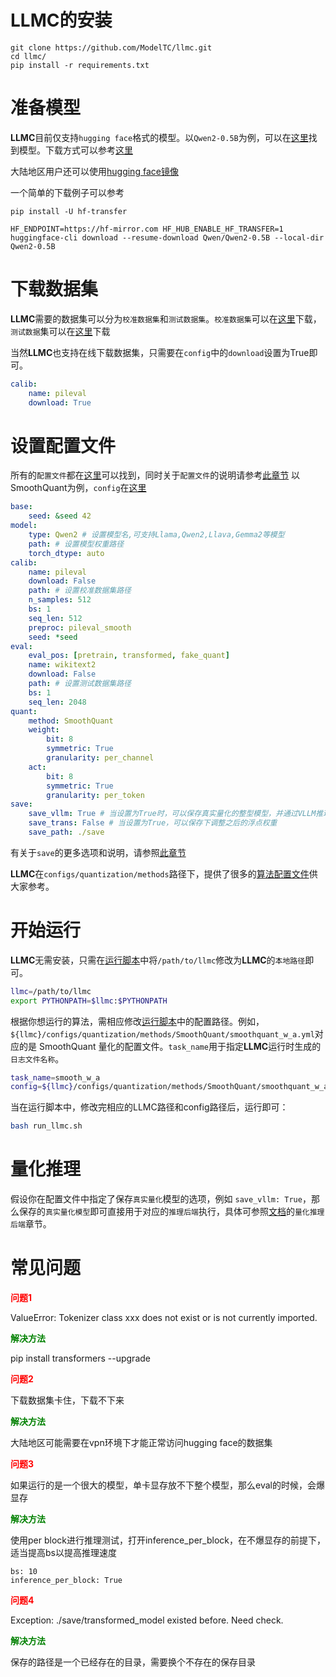 # LLMC的安装

```
git clone https://github.com/ModelTC/llmc.git
cd llmc/
pip install -r requirements.txt
```

# 准备模型

**LLMC**目前仅支持`hugging face`格式的模型。以`Qwen2-0.5B`为例，可以在[这里](https://huggingface.co/Qwen/Qwen2-0.5B)找到模型。下载方式可以参考[这里](https://zhuanlan.zhihu.com/p/663712983)

大陆地区用户还可以使用[hugging face镜像](https://hf-mirror.com/)

一个简单的下载例子可以参考
```
pip install -U hf-transfer

HF_ENDPOINT=https://hf-mirror.com HF_HUB_ENABLE_HF_TRANSFER=1 huggingface-cli download --resume-download Qwen/Qwen2-0.5B --local-dir Qwen2-0.5B
```

# 下载数据集

**LLMC**需要的数据集可以分为`校准数据集`和`测试数据集`。`校准数据集`可以在[这里](https://github.com/ModelTC/llmc/blob/main/tools/download_calib_dataset.py)下载，`测试数据`集可以在[这里](https://github.com/ModelTC/llmc/blob/main/tools/download_eval_dataset.py)下载

当然**LLMC**也支持在线下载数据集，只需要在`config`中的`download`设置为True即可。

```yaml
calib:
    name: pileval
    download: True
```

# 设置配置文件

所有的`配置文件`都在[这里](https://github.com/ModelTC/llmc/blob/main/configs/)可以找到，同时关于`配置文件`的说明请参考[此章节](https://llmc-zhcn.readthedocs.io/en/latest/configs.html)
以SmoothQuant为例，`config`在[这里](https://github.com/ModelTC/llmc/blob/main/configs/quantization/methods/SmoothQuant/smoothquant_w_a.yml)

```yaml
base:
    seed: &seed 42
model:
    type: Qwen2 # 设置模型名,可支持Llama,Qwen2,Llava,Gemma2等模型
    path: # 设置模型权重路径
    torch_dtype: auto
calib:
    name: pileval
    download: False
    path: # 设置校准数据集路径
    n_samples: 512
    bs: 1
    seq_len: 512
    preproc: pileval_smooth
    seed: *seed
eval:
    eval_pos: [pretrain, transformed, fake_quant]
    name: wikitext2
    download: False
    path: # 设置测试数据集路径
    bs: 1
    seq_len: 2048
quant:
    method: SmoothQuant
    weight:
        bit: 8
        symmetric: True
        granularity: per_channel
    act:
        bit: 8
        symmetric: True
        granularity: per_token
save:
    save_vllm: True # 当设置为True时，可以保存真实量化的整型模型，并通过VLLM推理引擎进行推理
    save_trans: False # 当设置为True，可以保存下调整之后的浮点权重
    save_path: ./save
```
有关于`save`的更多选项和说明，请参照[此章节](https://llmc-zhcn.readthedocs.io/en/latest/configs.html)


**LLMC**在`configs/quantization/methods`路径下，提供了很多的[算法配置文件](https://github.com/ModelTC/llmc/tree/main/configs/quantization/methods)供大家参考。

# 开始运行

**LLMC**无需安装，只需在[运行脚本](https://github.com/ModelTC/llmc/blob/main/scripts/run_llmc.sh)中将`/path/to/llmc`修改为**LLMC**的`本地路径`即可。
```bash
llmc=/path/to/llmc
export PYTHONPATH=$llmc:$PYTHONPATH
```

根据你想运行的算法，需相应修改[运行脚本](https://github.com/ModelTC/llmc/blob/main/scripts/run_llmc.sh)中的配置路径。例如，`${llmc}/configs/quantization/methods/SmoothQuant/smoothquant_w_a.yml`对应的是 SmoothQuant 量化的配置文件。`task_name`用于指定**LLMC**运行时生成的`日志文件名称`。

```bash
task_name=smooth_w_a
config=${llmc}/configs/quantization/methods/SmoothQuant/smoothquant_w_a.yml
```

当在运行脚本中，修改完相应的LLMC路径和config路径后，运行即可：

```bash
bash run_llmc.sh
```

# 量化推理

假设你在配置文件中指定了保存`真实量化`模型的选项，例如 `save_vllm: True`，那么保存的`真实量化模型`即可直接用于对应的`推理后端`执行，具体可参照[文档](https://llmc-zhcn.readthedocs.io/en/latest)的`量化推理后端`章节。

# 常见问题

**<font color=red> 问题1 </font>** 

ValueError: Tokenizer class xxx does not exist or is not currently imported.

**<font color=green> 解决方法 </font>** 

pip install transformers --upgrade

**<font color=red> 问题2 </font>** 

下载数据集卡住，下载不下来

**<font color=green> 解决方法 </font>** 

大陆地区可能需要在vpn环境下才能正常访问hugging face的数据集

**<font color=red> 问题3 </font>** 

如果运行的是一个很大的模型，单卡显存放不下整个模型，那么eval的时候，会爆显存

**<font color=green> 解决方法 </font>** 

使用per block进行推理测试，打开inference_per_block，在不爆显存的前提下，适当提高bs以提高推理速度
```
bs: 10
inference_per_block: True
```

**<font color=red> 问题4 </font>** 

Exception: ./save/transformed_model existed before. Need check.

**<font color=green> 解决方法 </font>** 

保存的路径是一个已经存在的目录，需要换个不存在的保存目录

